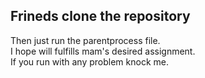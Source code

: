 ## Frineds clone the repository
Then just run the parentprocess file.<br>
I hope will fulfills mam's desired assignment.<br>
If you run with any problem knock me.

